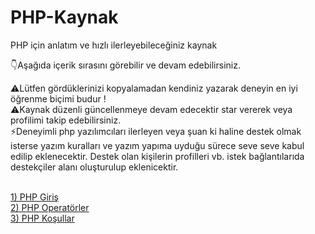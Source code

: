 # PHP-Kaynak
PHP için anlatım ve hızlı ilerleyebileceğiniz kaynak

👇Aşağıda içerik sırasını görebilir ve devam edebilirsiniz.


⚠️Lütfen gördüklerinizi kopyalamadan kendiniz yazarak deneyin en iyi öğrenme biçimi budur !
<br>
⚠️Kaynak düzenli güncellenmeye devam edecektir star vererek veya profilimi takip edebilirsiniz.
<br>
⚡Deneyimli php yazılımcıları ilerleyen veya şuan ki haline destek olmak isterse yazım kuralları ve yazım yapıma uyduğu sürece seve seve kabul edilip eklenecektir. 
Destek olan kişilerin profilleri vb. istek bağlantılarıda destekçiler alanı oluşturulup eklenicektir.

<br>
<a href="https://github.com/alicangunduz/PHP-Kaynak/tree/main/1-php-giris">1) PHP Giriş</a>
<br>
<a href="https://github.com/alicangunduz/PHP-Kaynak/tree/main/2-operatorler">2) PHP Operatörler</a>
<br>
<a href="https://github.com/alicangunduz/PHP-Kaynak/tree/main/3-kosul-yap%C4%B1lar%C4%B1">3) PHP Koşullar</a>


